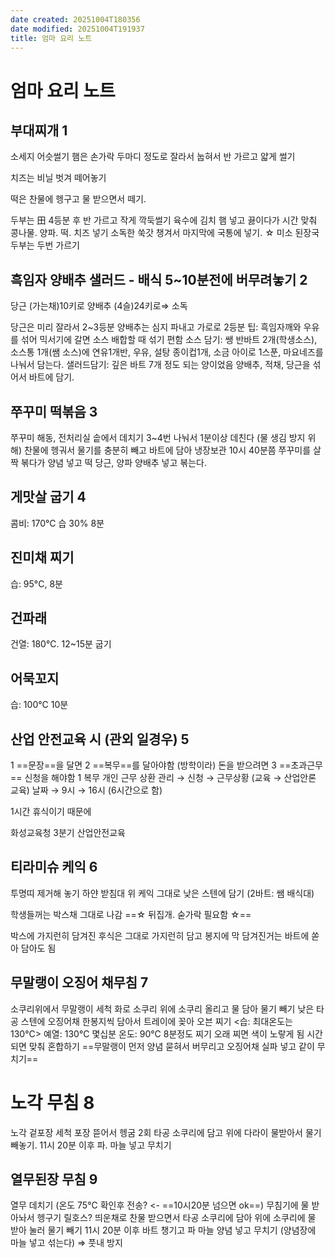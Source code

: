 ```yaml
---
date created: 20251004T180356
date modified: 20251004T191937
title: 엄마 요리 노트
---
```


# 엄마 요리 노트

## 부대찌개 1
소세지 어슷썰기
햄은 손가락 두마디 정도로
잘라서 눕혀서 반 가르고
얇게 썰기

치즈는 비닐 벗겨 떼어놓기

떡은 찬물에 헹구고 물 받으면서 떼기.

두부는 田 4등분 후 반 가르고 작게 깍둑썰기
육수에 김치 햄 넣고 끓이다가
시간 맞춰 콩나물. 양파. 떡. 치즈 넣기
소독한 쑥갓 챙겨서 마지막에
국통에 넣기.
☆ 미소 된장국 두부는 두번 가르기


## 흑임자 양배추 샐러드 - 배식 5~10분전에 버무려놓기 2 
당근 (가는채)10키로 양배추 (4슬)24키로⇒ 소독

당근은 미리 잘라서 2~3등분
양배추는 심지 파내고 가로로 2등분
팁: 흑임자깨와 우유를 섞어 믹서기에 갈면 소스 배합할 때 섞기 편함
소스 담기: 쌩 반바트 2개(학생소스), 소스통 1개(쌤 소스)에
연유1개반, 우유, 설탕 종이컵1개, 소금 아이로 1스푼, 마요네즈를
나눠서 담는다.
샐러드담기:  깊은 바트 7개 정도 되는 양이었음
양배추, 적채, 당근을 섞어서 바트에 담기.

## 쭈꾸미 떡볶음 3
쭈꾸미 해동, 전처리실 솥에서 데치기
3~4번 나눠서 1분이상 데친다
(물 생김 방지 위해)
찬물에 헹궈서 물기를 충분히 빼고 바트에 담아 냉장보관
10시 40분쯤 쭈꾸미를 살짝 볶다가 양념 넣고 떡 당근, 양파 양배추 넣고 볶는다.

## 게맛살 굽기 4
콤비: 170°C 습 30% 8분
## 진미채 찌기
습: 95°C, 8분
## 건파래
건열: 180°C. 12~15분 굽기
## 어묵꼬지
습: 100°C 10분

## 산업 안전교육 시 (관외 일경우) 5
1 ==문장==을 달면
2 ==복무==를 달아야함 (방학이라)
돈을 받으려면 3 ==초과근무== 신청을 해야함
1 복무
개인 근무 상환 관리 → 신청 → 근무상황 (교육 → 산업안론 교육) 날짜 → 9시 → 16시 (6시간으로 함)

1시간 휴식이기 때문에

화성교육청 3분기 산업안전교육


## 티라미슈 케익 6
투명띠 제거해 놓기
하얀 받침대 위 케익 그대로
낮은 스텐에 담기 (2바트: 쌤 배식대)

학생들꺼는 박스채 그대로 나감
==☆ 뒤집개. 숟가락 필요함 ☆==

박스에 가지런히 담겨진 후식은 그대로 가지런히 담고 봉지에 막 담겨진거는 바트에 쏟아 담아도 됨

## 무말랭이 오징어 채무침 7
소쿠리위에서 무말랭이 세척
화로 소쿠리 위에 소쿠리 올리고 물 담아 물기 빼기
낮은 타공 스텐에 오징어채 한봉지씩 담아서 트레이에 꽂아 오븐 찌기
<습: 최대온도는 130°C>
예열: 130°C 몇십분
온도: 90°C 8분정도 찌기
오래 찌면 색이 노랗게 됨 시간되면 맞춰 혼합하기
==무말랭이 먼저 양념 묻혀서 버무리고 오징어채 실파 넣고  같이 무치기==

# 노각 무침 8

노각 겉포장 세척 포장 뜯어서 헹굼 2회
타공 소쿠리에 담고 위에 다라이 물받아서
물기 빼놓기.
11시 20분 이후 파. 마늘 넣고 무치기

## 열무된장 무침 9

열무 데치기 (온도 75°C 확인후 전송? <- ==10시20분 넘으면 ok==)
무침기에 물 받아놔서 헹구기
릴호스? 띄운채로 찬물 받으면서 타공 소쿠리에 담아 위에 소쿠리에 물 받아 눌러 물기 빼기
11시 20분 이후 바트 챙기고 파 마늘 양념 넣고 무치기
(양념장에 마늘 넣고 섞는다)
⇒ 풋내 방지

